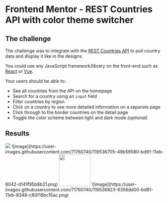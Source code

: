 # Frontend Mentor - REST Countries API with color theme switcher

## The challenge

The challenge was to integrate with the [REST Countries API](https://restcountries.eu) to pull country data and display it like in the designs.

You could use any JavaScript framework/library on the front-end such as [React](https://reactjs.org) or [Vue](https://vuejs.org). 

Your users should be able to:

- See all countries from the API on the homepage
- Search for a country using an `input` field
- Filter countries by region
- Click on a country to see more detailed information on a separate page
- Click through to the border countries on the detail page
- Toggle the color scheme between light and dark mode *(optional)*

## Results

<img src="https://user-images.githubusercontent.com/71760740/119536569-22f75f00-bd81-11eb-8654-b6b6695ce6bd.png" />
![image](https://user-images.githubusercontent.com/71760740/119536705-49b59580-bd81-11eb-8042-d141f95b8b21.png)
<img src="https://user-images.githubusercontent.com/71760740/119536787-5cc86580-bd81-11eb-9656-98cf7c0fbcfb.png" width="100px" />
![image](https://user-images.githubusercontent.com/71760740/119536823-6356dd00-bd81-11eb-8348-c80f16bc15ac.png)


